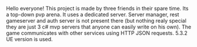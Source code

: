 Hello everyone!
This project is made by three friends in their spare time. Its a top-down pvp arena.
It uses a dedicated server. Server manager, rest gameserver and auth server is not present there (but nothing realy special they are just 3 c# mvp servers that anyone can easily write on his own). The game communicates with other services using HTTP JSON requests.
5.3.2 UE version is used.
